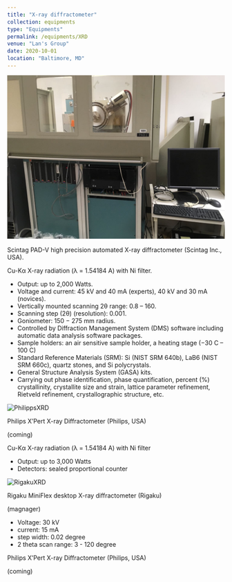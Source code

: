 ```yaml
---
title: "X-ray diffractometer"
collection: equipments
type: "Equipments"
permalink: /equipments/XRD
venue: "Lan's Group"
date: 2020-10-01
location: "Baltimore, MD"
---
```



![ScintagXRD](ScintagPADXRD.png)

Scintag PAD-V high precision automated X-ray diffractometer (Scintag Inc., USA).

Cu-Kα X-ray radiation (λ = 1.54184 A) with Ni filter.
  * Output: up to 2,000 Watts.
  * Voltage and current: 45 kV and 40 mA (experts), 40 kV and 30 mA (novices).
  * Vertically mounted scanning 2θ range: 0.8 – 160.
  * Scanning step (2θ) (resolution): 0.001.
  * Goniometer: 150 − 275 mm radius.
  * Controlled by Diffraction Management System (DMS) software including automatic data analysis software packages.
  * Sample holders: an air sensitive sample holder, a heating stage (−30 C – 100 C)
  * Standard Reference Materials (SRM): Si (NIST SRM 640b), LaB6 (NIST SRM 660c), quartz stones, and Si polycrystals.
  * General Structure Analysis System (GASA) kits.
  * Carrying out phase identification, phase quantification, percent (%) crystallinity, crystallite size and strain, lattice parameter refinement, Rietveld refinement, crystallographic structure, etc.


![PhilippsXRD](?.png)

Philips X’Pert X-ray Diffractometer (Philips, USA)

(coming)

Cu-Kα X-ray radiation (λ = 1.54184 A) with Ni filter
  * Output: up to 3,000 Watts
  * Detectors: sealed proportional counter

![RigakuXRD](?.png)

Rigaku MiniFlex desktop X-ray diffractometer (Rigaku)

(magnager)

* Voltage: 30 kV
* current: 15 mA
* step width: 0.02 degree
* 2 theta scan range: 3 - 120 degree  

Philips X’Pert X-ray Diffractometer (Philips, USA)

(coming)

